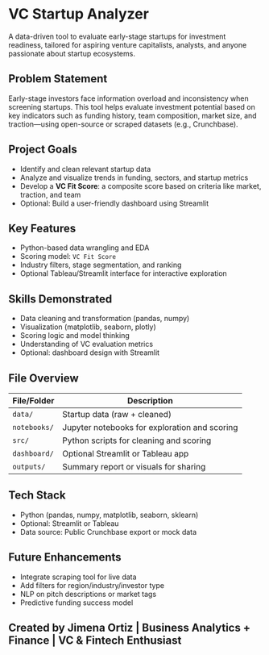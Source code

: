 # VC Startup Analyzer

A data-driven tool to evaluate early-stage startups for investment readiness, tailored for aspiring venture capitalists, analysts, and anyone passionate about startup ecosystems.

## Problem Statement
Early-stage investors face information overload and inconsistency when screening startups. This tool helps evaluate investment potential based on key indicators such as funding history, team composition, market size, and traction—using open-source or scraped datasets (e.g., Crunchbase).

## Project Goals
- Identify and clean relevant startup data
- Analyze and visualize trends in funding, sectors, and startup metrics
- Develop a **VC Fit Score**: a composite score based on criteria like market, traction, and team
- Optional: Build a user-friendly dashboard using Streamlit

## Key Features
- Python-based data wrangling and EDA
- Scoring model: `VC Fit Score`
- Industry filters, stage segmentation, and ranking
- Optional Tableau/Streamlit interface for interactive exploration

## Skills Demonstrated
- Data cleaning and transformation (pandas, numpy)
- Visualization (matplotlib, seaborn, plotly)
- Scoring logic and model thinking
- Understanding of VC evaluation metrics
- Optional: dashboard design with Streamlit

## File Overview
| File/Folder | Description |
|-------------|-------------|
| `data/` | Startup data (raw + cleaned) |
| `notebooks/` | Jupyter notebooks for exploration and scoring |
| `src/` | Python scripts for cleaning and scoring |
| `dashboard/` | Optional Streamlit or Tableau app |
| `outputs/` | Summary report or visuals for sharing |

## Tech Stack
- Python (pandas, numpy, matplotlib, seaborn, sklearn)
- Optional: Streamlit or Tableau
- Data source: Public Crunchbase export or mock data

## Future Enhancements
- Integrate scraping tool for live data
- Add filters for region/industry/investor type
- NLP on pitch descriptions or market tags
- Predictive funding success model

## Created by **Jimena Ortiz** | Business Analytics + Finance | VC & Fintech Enthusiast  
